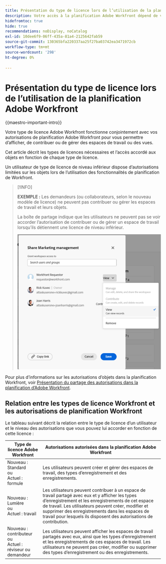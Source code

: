 ```yaml
---
title: Présentation du type de licence lors de l’utilisation de la planification Adobe Workfront
description: Votre accès à la planification Adobe Workfront dépend de votre type de licence, en plus de vos autorisations d’accès aux objets.
hidefromtoc: true
hide: true
recommendations: noDisplay, noCatalog
exl-id: 10dee6f9-06ff-435a-81a4-2125642fab59
source-git-commit: 130365bfa220337aa25f27ba03742ea3471972cb
workflow-type: tm+mt
source-wordcount: '298'
ht-degree: 0%

---
```


<!--update the metadata with real things when making this public; also update the description with something like this: Not all users in the organization have the same access and permissions to use Adobe Workfront plannint. This article describes the levels of access that users could have to Adobe Workfront planning. -->
<!--update the title and the metadata title if Workfront planning is NOT its own product - because the title is too generic for it being a Workfront capability-->

# Présentation du type de licence lors de l’utilisation de la planification Adobe Workfront

{{maestro-important-intro}}

Votre type de licence Adobe Workfront fonctionne conjointement avec vos autorisations de planification Adobe Workfront pour vous permettre d’afficher, de contribuer ou de gérer des espaces de travail ou des vues. <!--add more objects here when we can grant other object-specific permissions-->

Cet article décrit les types de licences nécessaires et l’accès accordé aux objets en fonction de chaque type de licence.

Un utilisateur de type de licence de niveau inférieur dispose d’autorisations limitées sur les objets lors de l’utilisation des fonctionnalités de planification de Workfront.

>[!INFO]
>
>**EXEMPLE :** Les demandeurs (ou collaborateurs, selon le nouveau modèle de licence) ne peuvent pas contribuer ou gérer les espaces de travail et leurs objets.
>
>La boîte de partage indique que les utilisateurs ne peuvent pas se voir accorder l’autorisation de contribuer ou de gérer un espace de travail lorsqu’ils détiennent une licence de niveau inférieur.
>
>![](assets/permissions-grayed-out-for-requestor-user.png)


Pour plus d’informations sur les autorisations d’objets dans la planification Workfront, voir [Présentation du partage des autorisations dans la planification d’Adobe Workfront](/help/quicksilver/maestro/access/sharing-permissions-overview.md).

## Relation entre les types de licence Workfront et les autorisations de planification Workfront

Le tableau suivant décrit la relation entre le type de licence d’un utilisateur et le niveau des autorisations que vous pouvez lui accorder en fonction de cette licence :


| Type de licence Adobe Workfront | Autorisations autorisées dans la planification Adobe Workfront |
|------------------------------------------------|-------------------------------------------------------------------------------------------------------------------------------------------------------------------------------|
| Nouveau : Standard <br> ou <br>Actuel : formule | Les utilisateurs peuvent créer et gérer des espaces de travail, des types d’enregistrement et des enregistrements. |
| Nouveau : Lumière <br> ou <br>Actuel : travail | Les utilisateurs peuvent contribuer à un espace de travail partagé avec eux et y afficher les types d’enregistrement et les enregistrements de cet espace de travail.  Les utilisateurs peuvent créer, modifier et supprimer des enregistrements dans les espaces de travail pour lesquels ils disposent des autorisations de contribution. |
| Nouveau : contributeur <br> ou <br>Actuel : réviseur ou demandeur | Les utilisateurs peuvent afficher les espaces de travail partagés avec eux, ainsi que les types d’enregistrement et les enregistrements de ces espaces de travail. Les utilisateurs ne peuvent pas créer, modifier ou supprimer des types d’enregistrement ou des enregistrements. |
